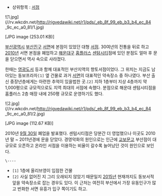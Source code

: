   * 상위항목 : [서점](%EC%84%9C%EC%A0%90.md)  

![1.jpg](//rv.wkcdn.net/http://rigvedawiki.net/r1/pds/_eb_8f_99_eb_b3_b4_ec_84
_9c_ec_a0_81/1.jpg)

[JPG image (253.01 KB)]

[부산광역시](%EB%B6%80%EC%82%B0%EA%B4%91%EC%97%AD%EC%8B%9C.md)
[부산진구](%EB%B6%80%EC%82%B0%EC%A7%84%EA%B5%AC.md)
[서면](%EC%84%9C%EB%A9%B4.md)에 본점이 있었던 대형 [서점](%EC%84%9C%EC%A0%90.md).
30여년의 전통을 뒤로 하고 [2010년](2010%EB%85%84.md) 서면 본점을 폐업하고
[해운대구](%ED%95%B4%EC%9A%B4%EB%8C%80%EA%B5%AC.md)
[홈플러스](%ED%99%88%ED%94%8C%EB%9F%AC%EC%8A%A4.md)
[센텀시티](%EC%84%BC%ED%85%80%EC%8B%9C%ED%8B%B0.md)점에 있던 분점도 얼마 후 문을 닫으면서 역사
속으로 사라졌다.

한때는 [영광도서](%EC%98%81%EA%B4%91%EB%8F%84%EC%84%9C.md) 등과 함께 대표적인 부산지역의
향토서점이었다. 그 위치는 지금도 남아있는 동보프라자`[1]` 옆 건물로 과거 [서면](%EC%84%9C%EB%A9%B4.md)의
대표적인 약속장소 중 하나였다. 부산 출신 중장년층에게는 아련한 추억이 있을법한 곳.`[2]` 지하 1층부터 지상 4층까지 약
1,000평으로 규모적으로도 지역 최대의 서점에 속했다. 분점으로 해운대 센텀시티점을 홈플러스 2층 매장 내에 250평 규모로 운영하기도
했다.

![2.jpg](//rv.wkcdn.net/http://rigvedawiki.net/r1/pds/_eb_8f_99_eb_b3_b4_ec_84
_9c_ec_a0_81/2.jpg)

[JPG image (112.67 KB)]

2010년 [9월 30일](9%EC%9B%94%2030%EC%9D%BC.md) 폐업을 발표했다. 센텀시티점은 당분간 더 영업했으나
이곳도 2010년 말 ~ 2011년경에 문을 닫았다. 경영악화의 원인으로는 인근에
[교보문고](%EA%B5%90%EB%B3%B4%EB%AC%B8%EA%B3%A0.md) 부산점이 대규모로 오픈하고 온라인 서점을 이용하는
비율이 갈수록 늘어났던 것이 원인으로 보인다.

`\----`

  * `[1]` 1층에 올리브영이 입점한 건물
  * `[2]` 사실 없어진 지 그리 오래되지 않았기 때문일지 [2015년](2015%EB%85%84.md) 현재까지도 동보서적 앞을 약속장소로 잡는 경우도 있다. 이 근처는 여전히 부산에서 가장 유동인구가 많고 번화한 서면 유흥가 입구 쪽이기도 하고.

